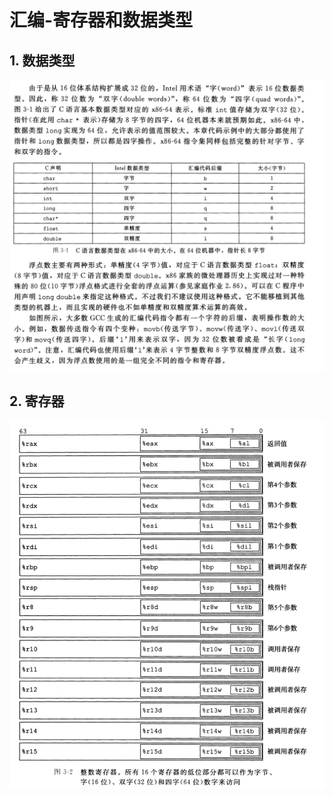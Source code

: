 # 汇编-寄存器和数据类型

## 1. 数据类型

![image-20231222210337528](汇编-寄存器和数据类型.assets/汇编数据类型.png) 

##  2. 寄存器

![寄存器](汇编-寄存器和数据类型.assets/寄存器.png) 

